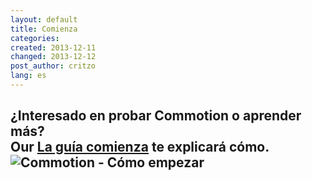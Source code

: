 ```yaml
---
layout: default
title: Comienza
categories:
created: 2013-12-11
changed: 2013-12-12
post_author: critzo
lang: es
---
```

  <div style="width:100%; margin: 0 auto;">
<h2 class="rtecenter">¿Interesado en probar Commotion o aprender más?<br />
Our <a href="/docs/get-started">La guía comienza</a> te explicará cómo.<br />
<img src="/files/styles/large/public/get_started_drop_100x100.png" alt="Commotion - Cómo empezar" /></h2>
</div>
